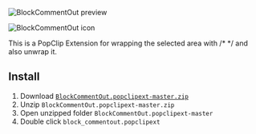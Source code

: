 

![BlockCommentOut preview](https://raw2.github.com/ShingoFukuyama/images/master/block_commentout.gif)

![BlockCommentOut icon](https://raw.githubusercontent.com/ShingoFukuyama/BlockCommentOut.popclipext/master/block_commentout.popclipext/block_commentout.png)

This is a PopClip Extension for wrapping the selected area with /* */ and also unwrap it.

## Install

1. Download [`BlockCommentOut.popclipext-master.zip`](https://github.com/ShingoFukuyama/BlockCommentOut.popclipext/archive/master.zip)
2. Unzip `BlockCommentOut.popclipext-master.zip`
3. Open unzipped folder `BlockCommentOut.popclipext-master`
4. Double click `block_commentout.popclipext`

